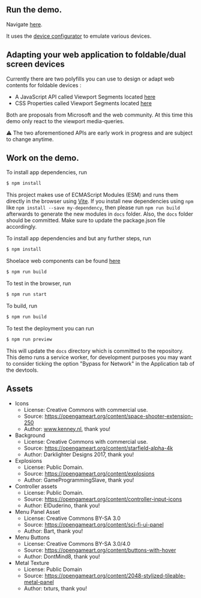 ## Run the demo.

Navigate [here](https://foldable-devices.github.io/demos/starfold/).

It uses the [device configurator](https://github.com/foldable-devices/device-configurator) to emulate various devices.

## Adapting your web application to foldable/dual screen devices

Currently there are two polyfills you can use to design or adapt web contents for foldable devices :
- A JavaScript API called Viewport Segments located [here](https://github.com/foldable-devices/viewportsegments-polyfill)
- CSS Properties called Viewport Segments located [here](https://github.com/foldable-devices/viewportsegments-css-polyfill)

Both are proposals from Microsoft and the web community. At this time this demo only react to the viewport media-queries.

:warning: The two aforementioned APIs are early work in progress and are subject to change anytime.

## Work on the demo.

To install app dependencies, run

```bash
$ npm install
```

This project makes use of ECMAScript Modules (ESM) and runs them directly in the browser using [Vite](https://vitejs.dev/). If you install new dependencies using `npm` like `npm install --save my-dependency`, then please run `npm run build` afterwards to generate the new modules in `docs` folder. Also, the `docs` folder should be committed. Make sure to update the package.json file accordingly.

To install app dependencies and but any further steps, run

```bash
$ npm install
```

Shoelace web components can be found [here](https://shoelace.style/)

```bash
$ npm run build
```

To test in the browser, run

```bash
$ npm run start
```

To build, run

```bash
$ npm run build
```

To test the deployment you can run
```bash
$ npm run preview
```

This will update the `docs` directory which is committed to the repository. This demo runs a service worker, for development purposes you may want to consider ticking the option "Bypass for Network" in the Application tab of the devtools.

## Assets

- Icons
    - License: Creative Commons with commercial use.
    - Source: https://opengameart.org/content/space-shooter-extension-250
    - Author: www.kenney.nl, thank you!
- Background
    - License: Creative Commons with commercial use.
    - Source: https://opengameart.org/content/starfield-alpha-4k
    - Author: Darklighter Designs 2017, thank you!
- Explosions
    - License: Public Domain.
    - Source: https://opengameart.org/content/explosions
    - Author: GameProgrammingSlave, thank you!
- Controller assets
    - License: Public Domain.
    - Source: https://opengameart.org/content/controller-input-icons
    - Author: ElDuderino, thank you!
- Menu Panel Asset
    - License: Creative Commons BY-SA 3.0
    - Source: https://opengameart.org/content/sci-fi-ui-panel
    - Author: Bart, thank you!
- Menu Buttons
    - License: Creative Commons BY-SA 3.0/4.0
    - Source: https://opengameart.org/content/buttons-with-hover
    - Author: DontMind8, thank you!
- Metal Texture
    - License: Public Domain
    - Source: https://opengameart.org/content/2048-stylized-tileable-metal-panel
    - Author: txturs, thank you!